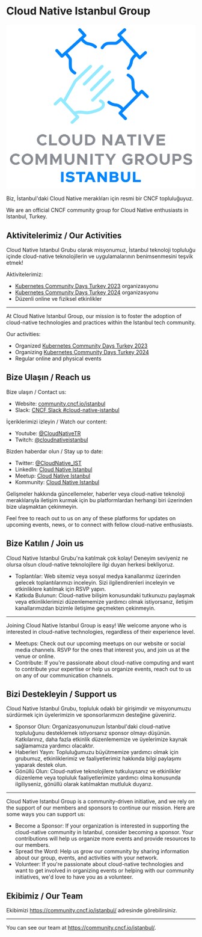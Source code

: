 # Cloud Native Istanbul Group

![](https://raw.githubusercontent.com/cloud-native-istanbul/assets/main/logo/logo_800x694.png)

Biz, İstanbul'daki Cloud Native meraklıları için resmi bir CNCF topluluğuyuz.

We are an official CNCF community group for Cloud Native enthusiasts in Istanbul, Turkey.


## Aktivitelerimiz / Our Activities

Cloud Native Istanbul Grubu olarak misyonumuz, İstanbul teknoloji topluluğu içinde cloud-native teknolojilerin ve uygulamalarının benimsenmesini teşvik etmek!

Aktivitelerimiz:
- [Kubernetes Community Days Turkey 2023](https://event.kcd.istanbul/events/kubernetes-community-days-turkiye-2023-b6e1b944) organizasyonu
- [Kubernetes Community Days Turkey 2024](https://github.com/cncf/kubernetes-community-days/issues/501) organizasyonu
- Düzenli online ve fiziksel etkinlikler
 
---

At Cloud Native Istanbul Group, our mission is to foster the adoption of cloud-native technologies and practices within the Istanbul tech community.

Our activities:
- Organized [Kubernetes Community Days Turkey 2023](https://event.kcd.istanbul/events/kubernetes-community-days-turkiye-2023-b6e1b944)
- Organizing [Kubernetes Community Days Turkey 2024](https://github.com/cncf/kubernetes-community-days/issues/501)
- Regular online and physical events


## Bize Ulaşın / Reach us

Bize ulaşın / Contact us:

- Website: [community.cncf.io/istanbul](https://community.cncf.io/istanbul/)
- Slack: [CNCF Slack #cloud-native-istanbul](https://cloud-native.slack.com/archives/C05S4NMD3J6)

İçeriklerimizi izleyin / Watch our content:

- Youtube: [@CloudNativeTR](https://www.youtube.com/@cloudnativetr/)
- Twitch: [@cloudnativeistanbul](https://www.twitch.tv/cloudnativeistanbul)

Bizden haberdar olun / Stay up to date:

- Twitter: [@CloudNative_IST](https://twitter.com/CloudNative_IST)
- LinkedIn: [Cloud Native Istanbul](https://www.linkedin.com/company/cloudnativeistanbul)
- Meetup: [Cloud Native Istanbul](https://www.meetup.com/cloudnativeistanbul/)
- Kommunity: [Cloud Native Istanbul](https://kommunity.com/cloud-native-turkiye-kubernetes) 
 

Gelişmeler hakkında güncellemeler, haberler veya cloud-native teknoloji meraklılarıyla iletişim kurmak için bu platformlardan herhangi biri üzerinden bize ulaşmaktan çekinmeyin.

Feel free to reach out to us on any of these platforms for updates on upcoming events, news, or to connect with fellow cloud-native enthusiasts.

## Bize Katılın / Join us

Cloud Native Istanbul Grubu'na katılmak çok kolay! Deneyim seviyeniz ne olursa olsun cloud-native teknolojilere ilgi duyan herkesi bekliyoruz.

- Toplantılar: Web sitemiz veya sosyal medya kanallarımız üzerinden gelecek toplantılarımızı inceleyin. Sizi ilgilendirenleri inceleyin ve etkinliklere katılmak için RSVP yapın.
- Katkıda Bulunun: Cloud-native bilişim konusundaki tutkunuzu paylaşmak veya etkinliklerimizi düzenlememize yardımcı olmak istiyorsanız, iletişim kanallarımızdan bizimle iletişime geçmekten çekinmeyin.

---

Joining Cloud Native Istanbul Group is easy! We welcome anyone who is interested in cloud-native technologies, regardless of their experience level.

- Meetups: Check out our upcoming meetups on our website or social media channels. RSVP for the ones that interest you, and join us at the venue or online.
- Contribute: If you're passionate about cloud-native computing and want to contribute your expertise or help us organize events, reach out to us on any of our communication channels.

## Bizi Destekleyin / Support us

Cloud Native Istanbul Grubu, topluluk odaklı bir girişimdir ve misyonumuzu sürdürmek için üyelerimizin ve sponsorlarımızın desteğine güveniriz.

- Sponsor Olun: Organizasyonunuzun İstanbul'daki cloud-native topluluğunu desteklemek istiyorsanız sponsor olmayı düşünün. Katkılarınız, daha fazla etkinlik düzenlememize ve üyelerimize kaynak sağlamamıza yardımcı olacaktır.
- Haberleri Yayın: Topluluğumuzu büyütmemize yardımcı olmak için grubumuz, etkinliklerimiz ve faaliyetlerimiz hakkında bilgi paylaşımı yaparak destek olun.
- Gönüllü Olun: Cloud-native teknolojilere tutkuluysanız ve etkinlikler düzenleme veya topluluk faaliyetlerimize yardımcı olma konusunda ilgiliyseniz, gönüllü olarak katılmaktan mutluluk duyarız.

---

Cloud Native Istanbul Group is a community-driven initiative, and we rely on the support of our members and sponsors to continue our mission. Here are some ways you can support us:

- Become a Sponsor: If your organization is interested in supporting the cloud-native community in Istanbul, consider becoming a sponsor. Your contributions will help us organize more events and provide resources to our members.
- Spread the Word: Help us grow our community by sharing information about our group, events, and activities with your network.
- Volunteer: If you're passionate about cloud-native technologies and want to get involved in organizing events or helping with our community initiatives, we'd love to have you as a volunteer.

## Ekibimiz / Our Team

Ekibimizi https://community.cncf.io/istanbul/ adresinde görebilirsiniz.

---

You can see our team at https://community.cncf.io/istanbul/.
